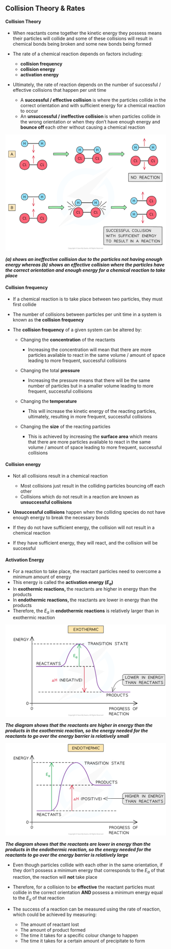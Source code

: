 Collision Theory & Rates
------------------------

#### Collision Theory

* When reactants come together the kinetic energy they possess means their particles will collide and some of these collisions will result in chemical bonds being broken and some new bonds being formed
* The rate of a chemical reaction depends on factors including:

  + <b>collision frequency</b>
  + <b>collision energy</b>
  + <b>activation energy</b>

* Ultimately, the rate of reaction depends on the number of successful / effective collisions that happen per unit time

  + A <b>successful / effective collision</b> is where the particles collide in the correct orientation and with sufficient energy for a chemical reaction to occur
  + An <b>unsuccessful / ineffective collision </b>is when particles collide in the wrong orientation or when they don’t have enough energy and <b>bounce off </b>each other without causing a chemical reaction

![Reaction Kinetics Effective and Non-Effective Collisions, downloadable AS & A Level Chemistry revision notes](1.8-Reaction-Kinetics-Effective-and-Non-Effective-Collisions.png)

<i><b>(a) shows an ineffective collision due to the particles not having enough energy whereas (b) shows an effective collision where the particles have the correct orientation and enough energy for a chemical reaction to take place</b></i>

#### Collision frequency

* If a chemical reaction is to take place between two particles, they must first collide
* The number of collisions between particles per unit time in a system is known as th<b>e collision frequency</b>
* The <b>collision frequency</b> of a given system can be altered by:

  + Changing the <b>concentration</b> of the reactants

    - Increasing the concentration will mean that there are more particles available to react in the same volume / amount of space leading to more frequent, successful collisions
  + Changing the total <b>pressure</b>

    - Increasing the pressure means that there will be the same number of particles but in a smaller volume leading to more frequent, successful collisions
  + Changing the<b> temperature</b>

    - This will increase the kinetic energy of the reacting particles, ultimately, resulting in more frequent, successful collisions
  + Changing the <b>size</b> of the reacting particles

    - This is achieved by increasing the <b>surface area</b> which means that there are more particles available to react in the same volume / amount of space leading to more frequent, successful collisions

#### Collision energy

* Not all collisions result in a chemical reaction

  + Most collisions just result in the colliding particles bouncing off each other
  + Collisions which do not result in a reaction are known as<b> unsuccessful collisions</b>
* <b>Unsuccessful collisions</b> happen when the colliding species do not have enough energy to break the necessary bonds
* If they do not have sufficient energy, the collision will not result in a chemical reaction
* If they have sufficient energy, they will react, and the collision will be successful

#### Activation Energy

* For a reaction to take place, the reactant particles need to overcome a minimum amount of energy
* This energy is called the <b>activation energy (</b><i><b>E</b></i><sub><i><b>a</b></i></sub><b>)</b>
* In <b>exothermic reactions, </b>the reactants are higher in energy than the products
* In <b>endothermic reactions, </b>the reactants are lower in energy than the products
* Therefore, the <i>E</i><sub><i>a</i></sub><i> </i>in <b>endothermic reactions</b> is relatively larger than in exothermic reaction

![5-1-2-exo-reaction-profile](5-1-2-exo-reaction-profile.png)

<i><b>The diagram shows that the reactants are higher in energy than the products in the exothermic reaction, so the energy needed for the reactants to go over the energy barrier is relatively small</b></i>

![5-1-2-endo-reaction-profile](5-1-2-endo-reaction-profile.png)

<i><b>The diagram shows that the reactants are lower in energy than the products in the endothermic reaction, so the energy needed for the reactants to go over the energy barrier is relatively large</b></i>

* Even though particles collide with each other in the same orientation, if they don’t possess a minimum energy that corresponds to the <i>E</i><sub><i>a</i></sub><i> </i>of that reaction, the reaction will <b>not</b> take place
* Therefore, for a collision to be <b>effective</b> the reactant particles must collide in the correct orientation <b>AND </b>possess a minimum energy equal to the <i>E</i><sub><i>a</i></sub> of that reaction
* The success of a reaction can be measured using the rate of reaction, which could be achieved by measuring:

  + The amount of reactant lost
  + The amount of product formed
  + The time it takes for a specific colour change to happen
  + The time it takes for a certain amount of precipitate to form